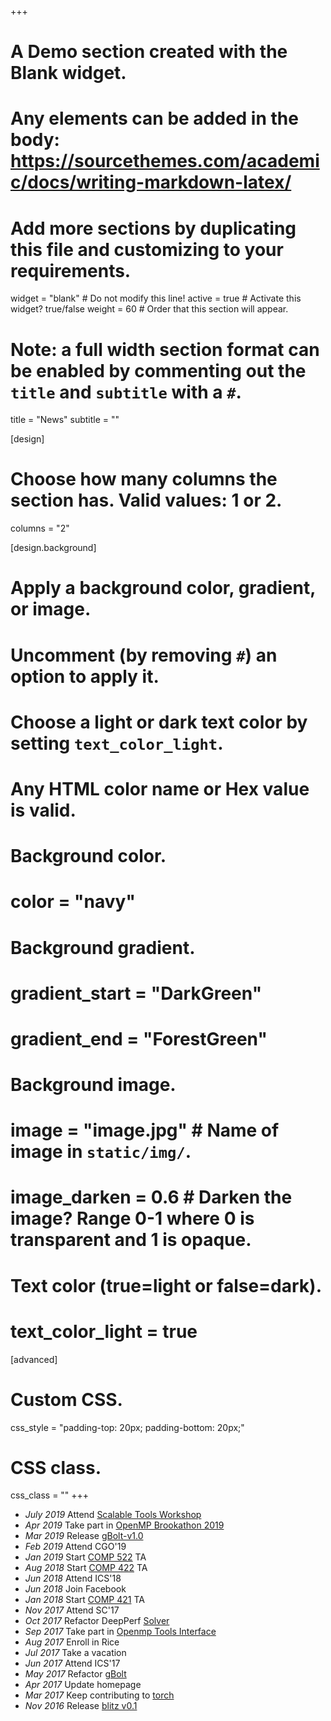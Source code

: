 +++
# A Demo section created with the Blank widget.
# Any elements can be added in the body: https://sourcethemes.com/academic/docs/writing-markdown-latex/
# Add more sections by duplicating this file and customizing to your requirements.

widget = "blank"  # Do not modify this line!
active = true  # Activate this widget? true/false
weight = 60  # Order that this section will appear.

# Note: a full width section format can be enabled by commenting out the `title` and `subtitle` with a `#`.
title = "News"
subtitle = ""

[design]
  # Choose how many columns the section has. Valid values: 1 or 2.
  columns = "2"

[design.background]
  # Apply a background color, gradient, or image.
  #   Uncomment (by removing `#`) an option to apply it.
  #   Choose a light or dark text color by setting `text_color_light`.
  #   Any HTML color name or Hex value is valid.

  # Background color.
  # color = "navy"
  
  # Background gradient.
  # gradient_start = "DarkGreen"
  # gradient_end = "ForestGreen"
  
  # Background image.
  # image = "image.jpg"  # Name of image in `static/img/`.
  # image_darken = 0.6  # Darken the image? Range 0-1 where 0 is transparent and 1 is opaque.

  # Text color (true=light or false=dark).
  # text_color_light = true

[advanced]
 # Custom CSS. 
 css_style = "padding-top: 20px; padding-bottom: 20px;"
 
 # CSS class.
 css_class = ""
+++

- *July 2019* Attend [Scalable Tools Workshop](https://dyninst.github.io/scalable_tools_workshop/petascale2019/index.html)
- *Apr 2019* Take part in [OpenMP Brookathon 2019](https://www.bnl.gov/ompbrookathon2019/)
- *Mar 2019* Release [gBolt-v1.0](https://github.com/Jokeren/gBolt/releases/tag/v1.0)
- *Feb 2019* Attend CGO'19
- *Jan 2019* Start [COMP 522](https://www.cs.rice.edu/~johnmc/comp522/) TA
- *Aug 2018* Start [COMP 422](https://www.clear.rice.edu/comp422/) TA
- *Jun 2018* Attend ICS'18
- *Jun 2018* Join Facebook
- *Jan 2018* Start [COMP 421](https://www.clear.rice.edu/comp421/) TA
- *Nov 2017* Attend SC'17
- *Oct 2017* Refactor DeepPerf [Solver](https://github.com/PAA-NCIC/DeepPerf/tree/master/Solver)
- *Sep 2017* Take part in [Openmp Tools Interface](https://github.com/OpenMPToolsInterface)
- *Aug 2017* Enroll in Rice
- *Jul 2017* Take a vacation
- *Jun 2017* Attend ICS'17
- *May 2017* Refactor [gBolt](https://github.com/Jokeren/gBolt)
- *Apr 2017* Update homepage
- *Mar 2017* Keep contributing to [torch](https://github.com/torch/torch7)
- *Nov 2016* Release [blitz v0.1](https://github.com/PAA-NCIC/blitz/releases/tag/v0.1)
